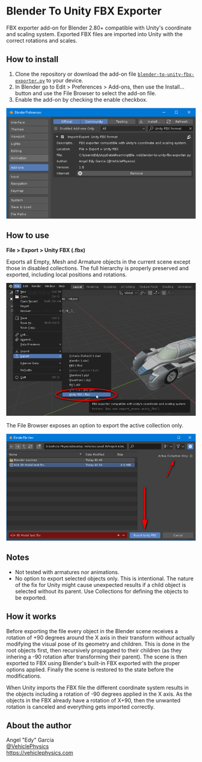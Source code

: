 
# Blender To Unity FBX Exporter

FBX exporter add-on for Blender 2.80+ compatible with Unity's coordinate and scaling system. Exported FBX files are imported into Unity with the correct rotations and scales.

## How to install

1. Clone the repository or download the add-on file [`blender-to-unity-fbx-exporter.py`](/blender-to-unity-fbx-exporter.py) to your device.
2. In Blender go to Edit > Preferences > Add-ons, then use the Install… button and use the File Browser to select the add-on file.
3. Enable the add-on by checking the enable checkbox.

<p align="center">
<img src="/img/blender-to-unity-fbx-exporter-addon.png" alt="Blender To Unity FBX Exporter Add-On">
</p>

## How to use

**File > Export > Unity FBX (.fbx)**

Exports all Empty, Mesh and Armature objects in the current scene except those in disabled collections. The full hierarchy is properly preserved and exported, including local positions and rotations.

<p align="center">
<img src="/img/blender-to-unity-fbx-exporter-menu.png" alt="Blender To Unity FBX Exporter Menu">
</p>

The File Browser exposes an option to export the active collection only.

<p align="center">
<img src="/img/blender-to-unity-fbx-exporter-options.png" alt="Blender To Unity FBX Exporter Options">
</p>

## Notes

- Not tested with armatures nor animations.
- No option to export selected objects only. This is intentional. The nature of the fix for Unity might cause unexpected results if a child object is selected without its parent. Use Collections for defining the objects to be exported.

## How it works

Before exporting the file every object in the Blender scene receives a rotation of +90 degrees around the X axis in their transform _without_ actually modifying the visual pose of its geometry and children. This is done in the root objects first, then recursively propagated to their children (as they inhering a -90 rotation after transforming their parent). The scene is then exported to FBX using Blender's built-in FBX exported with the proper options applied. Finally the scene is restored to the state before the modifications.

When Unity imports the FBX file the different coordinate system results in the objects including a rotation of -90 degrees applied in the X axis. As the objects in the FBX already have a rotation of X+90, then the unwanted rotation is canceled and everything gets imported correctly.

## About the author

Angel "Edy" Garcia<br>
[@VehiclePhysics](https://twitter.com/VehiclePhysics)<br>
https://vehiclephysics.com
